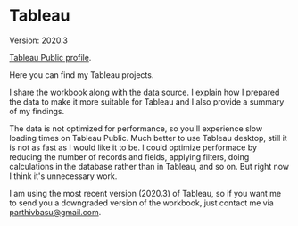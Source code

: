 # Tableau 

Version: 2020.3

[Tableau Public profile](https://public.tableau.com/profile/parthivbasu).

Here you can find my Tableau projects.

I share the workbook along with the data source. I explain how I prepared the data to make it more suitable for Tableau and I also provide a summary of my findings.

The data is not optimized for performance, so you'll experience slow loading times on Tableau Public. Much better to use Tableau desktop, still it is not as fast as I would like it to be. I could optimize performace by reducing the number of records and fields, applying filters, doing calculations in the database rather than in Tableau, and so on. But right now I think it's unnecessary work.

I am using the most recent version (2020.3) of Tableau, so if you want me to send you a downgraded version of the workbook, just contact me via <parthivbasu@gmail.com>.

